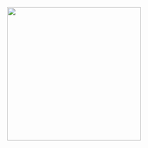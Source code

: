 <p align="center">
  <img src="[https://media.giphy.com/media/qgQUggAC3Pfv687qPC/giphy.gif](https://media.giphy.com/media/your-gif-link.gif](https://i.pinimg.com/originals/b7/29/26/b72926349cccb874ed70ba39cfc37187.gif)" width="300" />
</p>
